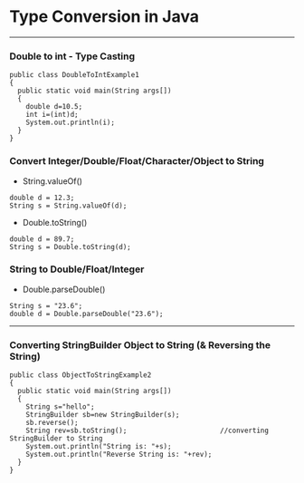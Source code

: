 # Type Conversion in Java
-------------------------

### Double to int - Type Casting
```
public class DoubleToIntExample1
{  
  public static void main(String args[])
  {  
    double d=10.5;  
    int i=(int)d;  
    System.out.println(i);  
  }
}  
```

### Convert Integer/Double/Float/Character/Object to String

-  String.valueOf()
```
double d = 12.3;
String s = String.valueOf(d);  
```
-  Double.toString()
```
double d = 89.7;  
String s = Double.toString(d);  
```

### String to Double/Float/Integer

-  Double.parseDouble()
```
String s = "23.6";  
double d = Double.parseDouble("23.6");  
```

-------------------------------

### Converting StringBuilder Object to String (& Reversing the String)

```
public class ObjectToStringExample2
{  
  public static void main(String args[])
  {  
    String s="hello";  
    StringBuilder sb=new StringBuilder(s);  
    sb.reverse();  
    String rev=sb.toString();                       //converting StringBuilder to String  
    System.out.println("String is: "+s);  
    System.out.println("Reverse String is: "+rev);  
  }
}  
```
